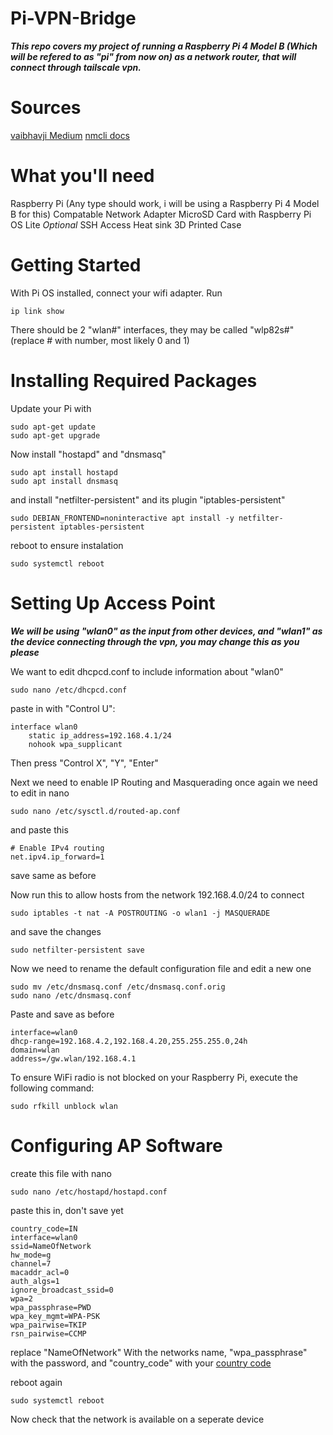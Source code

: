 # Pi-VPN-Bridge
***This repo covers my project of running a Raspberry Pi 4 Model B (Which will be refered to as "pi" from now on) as a network router, that will connect through tailscale vpn.***

# Sources
[vaibhavji Medium](https://vaibhavji.medium.com/turn-your-raspberrypi-into-a-wifi-router-5ade510601de)
[nmcli docs](https://networkmanager.dev/docs/api/latest/nmcli.html)

# What you'll need
Raspberry Pi (Any type should work, i will be using a Raspberry Pi 4 Model B for this)
Compatable Network Adapter
MicroSD Card with Raspberry Pi OS Lite
*Optional*
SSH Access
Heat sink
3D Printed Case

# Getting Started
With Pi OS installed, connect your wifi adapter.
Run 

```
ip link show
```

There should be 2 "wlan#" interfaces, they may be called "wlp82s#" (replace # with number, most likely 0 and 1)

# Installing Required Packages
Update your Pi with

```
sudo apt-get update
sudo apt-get upgrade
```


Now install "hostapd" and "dnsmasq"
```
sudo apt install hostapd
sudo apt install dnsmasq
```
and install "netfilter-persistent" and its plugin "iptables-persistent"
```
sudo DEBIAN_FRONTEND=noninteractive apt install -y netfilter-persistent iptables-persistent
```

reboot to ensure instalation

```
sudo systemctl reboot
```

# Setting Up Access Point

***We will be using "wlan0" as the input from other devices, and "wlan1" as the device connecting through the vpn, you may change this as you please***

We want to edit dhcpcd.conf to include information about "wlan0"
```
sudo nano /etc/dhcpcd.conf
```
paste in with "Control U":

```
interface wlan0
    static ip_address=192.168.4.1/24
    nohook wpa_supplicant
```
Then press "Control X", "Y", "Enter"

Next we need to enable IP Routing and Masquerading
once again we need to edit in nano
```
sudo nano /etc/sysctl.d/routed-ap.conf
```
and paste this
```
# Enable IPv4 routing
net.ipv4.ip_forward=1
```
save same as before

Now run this to allow hosts from the network 192.168.4.0/24 to connect
```
sudo iptables -t nat -A POSTROUTING -o wlan1 -j MASQUERADE
```
and save the changes
```
sudo netfilter-persistent save
```

Now we need to rename the default configuration file and edit a new one
```
sudo mv /etc/dnsmasq.conf /etc/dnsmasq.conf.orig
sudo nano /etc/dnsmasq.conf
```
Paste and save as before
```
interface=wlan0
dhcp-range=192.168.4.2,192.168.4.20,255.255.255.0,24h
domain=wlan
address=/gw.wlan/192.168.4.1
```
To ensure WiFi radio is not blocked on your Raspberry Pi, execute the following command:
```
sudo rfkill unblock wlan
```

# Configuring AP Software

create this file with nano
```
sudo nano /etc/hostapd/hostapd.conf
```
paste this in, don't save yet
```
country_code=IN
interface=wlan0
ssid=NameOfNetwork
hw_mode=g
channel=7
macaddr_acl=0
auth_algs=1
ignore_broadcast_ssid=0
wpa=2
wpa_passphrase=PWD
wpa_key_mgmt=WPA-PSK
wpa_pairwise=TKIP
rsn_pairwise=CCMP
```
replace "NameOfNetwork" With the networks name, "wpa_passphrase" with the password, and "country_code" with your [country code](https://en.wikipedia.org/wiki/ISO_3166-1)

reboot again
```
sudo systemctl reboot
```
Now check that the network is available on a seperate device
